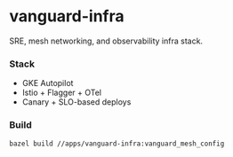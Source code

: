 # vanguard-infra

SRE, mesh networking, and observability infra stack.

### Stack
- GKE Autopilot
- Istio + Flagger + OTel
- Canary + SLO-based deploys

### Build
```sh
bazel build //apps/vanguard-infra:vanguard_mesh_config
